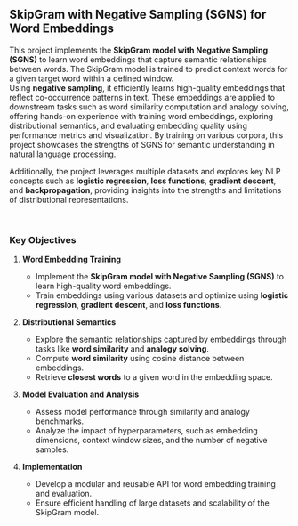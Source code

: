 ## **SkipGram with Negative Sampling (SGNS) for Word Embeddings**

This project implements the **SkipGram model with Negative Sampling (SGNS)** to learn word embeddings that capture semantic relationships between words. The SkipGram model is trained to predict context words for a given target word within a defined window.  
Using **negative sampling**, it efficiently learns high-quality embeddings that reflect co-occurrence patterns in text. These embeddings are applied to downstream tasks such as word similarity computation and analogy solving, offering hands-on experience with training word embeddings, exploring distributional semantics, and evaluating embedding quality using performance metrics and visualization. By training on various corpora, this project showcases the strengths of SGNS for semantic understanding in natural language processing.

Additionally, the project leverages multiple datasets and explores key NLP concepts such as **logistic regression**, **loss functions**, **gradient descent**, and **backpropagation**, providing insights into the strengths and limitations of distributional representations.


&nbsp;
### **Key Objectives**

1. **Word Embedding Training**  
   - Implement the **SkipGram model with Negative Sampling (SGNS)** to learn high-quality word embeddings.  
   - Train embeddings using various datasets and optimize using **logistic regression**, **gradient descent**, and **loss functions**.

2. **Distributional Semantics**  
   - Explore the semantic relationships captured by embeddings through tasks like **word similarity** and **analogy solving**.  
   - Compute **word similarity** using cosine distance between embeddings.  
   - Retrieve **closest words** to a given word in the embedding space.  

3. **Model Evaluation and Analysis**  
   - Assess model performance through similarity and analogy benchmarks.  
   - Analyze the impact of hyperparameters, such as embedding dimensions, context window sizes, and the number of negative samples.

4. **Implementation**  
   - Develop a modular and reusable API for word embedding training and evaluation.  
   - Ensure efficient handling of large datasets and scalability of the SkipGram model.

